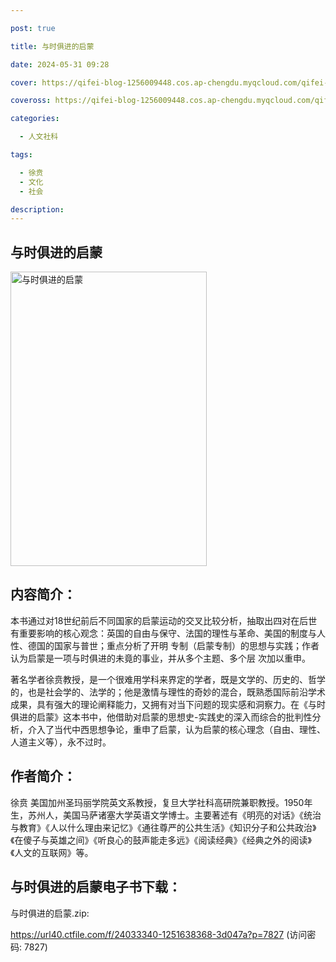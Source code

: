 ```yaml
---

post: true

title: 与时俱进的启蒙

date: 2024-05-31 09:28

cover: https://qifei-blog-1256009448.cos.ap-chengdu.myqcloud.com/qifei-blog/s33787404.jpg

coveross: https://qifei-blog-1256009448.cos.ap-chengdu.myqcloud.com/qifei-blog/s33787404.jpg

categories:

  - 人文社科

tags:

  - 徐贲
  - 文化
  - 社会

description:
---
```


## 与时俱进的启蒙

<img alt="与时俱进的启蒙" class="aligncenter loading" data-was-processed="true" decoding="async" fetchpriority="high" height="471" src="https://qifei-blog-1256009448.cos.ap-chengdu.myqcloud.com/qifei-blog/s33787404.jpg" style="cursor: zoom-in;" width="314"/>

## 内容简介：

本书通过对18世纪前后不同国家的启蒙运动的交叉比较分析，抽取出四对在后世有重要影响的核心观念：英国的自由与保守、法国的理性与革命、美国的制度与人性、德国的国家与普世；重点分析了开明 专制（启蒙专制）的思想与实践；作者认为启蒙是一项与时俱进的未竟的事业，并从多个主题、多个层 次加以重申。

著名学者徐贲教授，是一个很难用学科来界定的学者，既是文学的、历史的、哲学的，也是社会学的、法学的；他是激情与理性的奇妙的混合，既熟悉国际前沿学术成果，具有强大的理论阐释能力，又拥有对当下问题的现实感和洞察力。在《与时俱进的启蒙》这本书中，他借助对启蒙的思想史-实践史的深入而综合的批判性分析，介入了当代中西思想争论，重申了启蒙，认为启蒙的核心理念（自由、理性、人道主义等），永不过时。

## 作者简介：

徐贲 美国加州圣玛丽学院英文系教授，复旦大学社科高研院兼职教授。1950年生，苏州人，美国马萨诸塞大学英语文学博士。主要著述有《明亮的对话》《统治与教育》《人以什么理由来记忆》《通往尊严的公共生活》《知识分子和公共政治》《在傻子与英雄之间》《听良心的鼓声能走多远》《阅读经典》《经典之外的阅读》《人文的互联网》等。

## 与时俱进的启蒙电子书下载：

与时俱进的启蒙.zip: 

https://url40.ctfile.com/f/24033340-1251638368-3d047a?p=7827 (访问密码: 7827)
